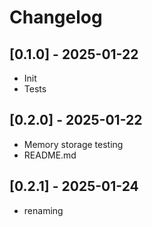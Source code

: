 # Changelog

## [0.1.0] - 2025-01-22

- Init
- Tests

## [0.2.0] - 2025-01-22

- Memory storage testing
- README.md

## [0.2.1] - 2025-01-24

- renaming